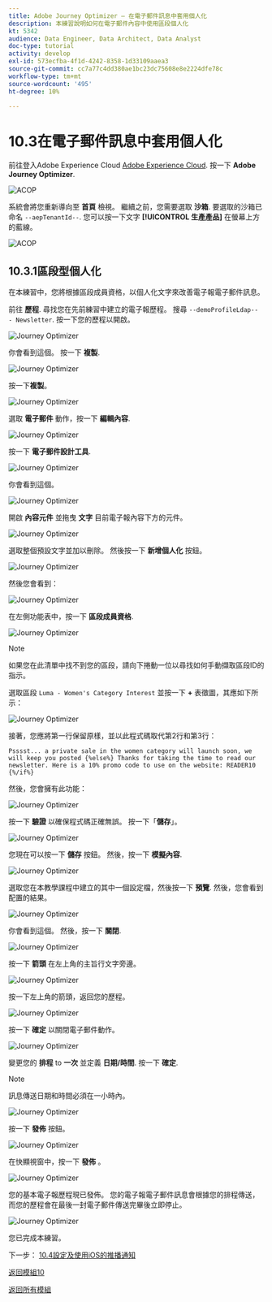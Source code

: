 ```yaml
---
title: Adobe Journey Optimizer — 在電子郵件訊息中套用個人化
description: 本練習說明如何在電子郵件內容中使用區段個人化
kt: 5342
audience: Data Engineer, Data Architect, Data Analyst
doc-type: tutorial
activity: develop
exl-id: 573ecfba-4f1d-4242-8358-1d33109aaea3
source-git-commit: cc7a77c4dd380ae1bc23dc75608e8e2224dfe78c
workflow-type: tm+mt
source-wordcount: '495'
ht-degree: 10%

---
```


# 10.3在電子郵件訊息中套用個人化

前往登入Adobe Experience Cloud [Adobe Experience Cloud](https://experience.adobe.com). 按一下 **Adobe Journey Optimizer**.

![ACOP](../module7/images/acophome.png)

系統會將您重新導向至 **首頁** 檢視。 繼續之前，您需要選取 **沙箱**. 要選取的沙箱已命名 ``--aepTenantId--``. 您可以按一下文字 **[!UICONTROL 生產產品]** 在螢幕上方的藍線。

![ACOP](../module7/images/acoptriglp.png)

## 10.3.1區段型個人化

在本練習中，您將根據區段成員資格，以個人化文字來改善電子報電子郵件訊息。

前往 **歷程**. 尋找您在先前練習中建立的電子報歷程。 搜尋 `--demoProfileLdap-- - Newsletter`. 按一下您的歷程以開啟。

![Journey Optimizer](./images/sbp1.png)

你會看到這個。 按一下 **複製**.

![Journey Optimizer](./images/sbp2.png)

按一下**複製**。

![Journey Optimizer](./images/sbp3.png)

選取 **電子郵件** 動作，按一下 **編輯內容**.

![Journey Optimizer](./images/sbp3a.png)

按一下 **電子郵件設計工具**.

![Journey Optimizer](./images/sbp4.png)

你會看到這個。

![Journey Optimizer](./images/sbp5.png)

開啟 **內容元件** 並拖曳 **文字** 目前電子報內容下方的元件。

![Journey Optimizer](./images/sbp6.png)

選取整個預設文字並加以刪除。 然後按一下 **新增個人化** 按鈕。

![Journey Optimizer](./images/sbp7.png)

然後您會看到：

![Journey Optimizer](./images/seg1.png)

在左側功能表中，按一下 **區段成員資格**.

![Journey Optimizer](./images/seg2.png)

>[!NOTE]
>
>如果您在此清單中找不到您的區段，請向下捲動一位以尋找如何手動擷取區段ID的指示。

選取區段 `Luma - Women's Category Interest` 並按一下 **+** 表徵圖，其應如下所示：

![Journey Optimizer](./images/seg3.png)

接著，您應將第一行保留原樣，並以此程式碼取代第2行和第3行：

``
Psssst... a private sale in the women category will launch soon, we will keep you posted
{%else%}
Thanks for taking the time to read our newsletter. Here is a 10% promo code to use on the website: READER10
{%/if%}
``

然後，您會擁有此功能：

![Journey Optimizer](./images/seg4.png)

按一下 **驗證** 以確保程式碼正確無誤。 按一下「**儲存**」。

![Journey Optimizer](./images/sbp8.png)

您現在可以按一下 **儲存** 按鈕。 然後，按一下 **模擬內容**.

![Journey Optimizer](./images/sbp9.png)

選取您在本教學課程中建立的其中一個設定檔，然後按一下 **預覽**. 然後，您會看到配置的結果。

![Journey Optimizer](./images/sbp10.png)

你會看到這個。 然後，按一下 **關閉**.

![Journey Optimizer](./images/sbp10fff.png)

按一下 **箭頭** 在左上角的主旨行文字旁邊。

![Journey Optimizer](./images/sbp11.png)

按一下左上角的箭頭，返回您的歷程。

![Journey Optimizer](./images/oc79afff.png)

按一下 **確定** 以關閉電子郵件動作。

![Journey Optimizer](./images/oc79bfff.png)

變更您的 **排程** to **一次** 並定義 **日期/時間**. 按一下 **確定**.

>[!NOTE]
>
>訊息傳送日期和時間必須在一小時內。

![Journey Optimizer](./images/sbp18.png)

按一下 **發佈** 按鈕。

![Journey Optimizer](./images/sbp19.png)

在快顯視窗中，按一下 **發佈** 。

![Journey Optimizer](./images/sbp20.png)

您的基本電子報歷程現已發佈。 您的電子報電子郵件訊息會根據您的排程傳送，而您的歷程會在最後一封電子郵件傳送完畢後立即停止。

![Journey Optimizer](./images/sbp20fff.png)

您已完成本練習。

下一步： [10.4設定及使用iOS的推播通知](./ex4.md)

[返回模組10](./journeyoptimizer.md)

[返回所有模組](../../overview.md)

